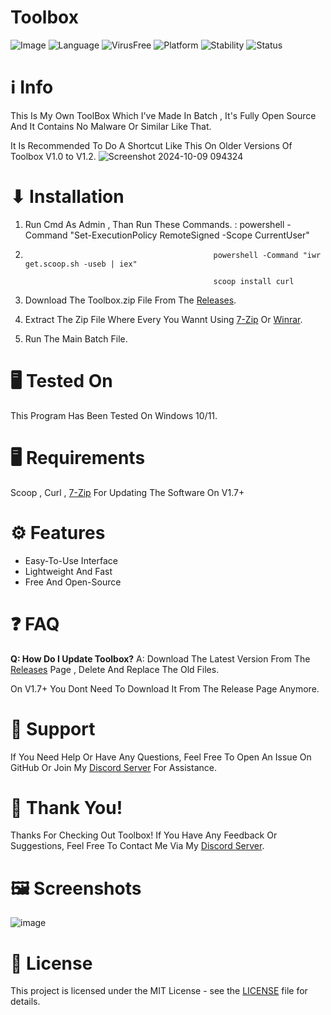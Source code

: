 # Toolbox

![Image](https://github.com/user-attachments/assets/b7dbd5bb-8edf-44c7-9bd1-131ae3142348)
![Language](https://img.shields.io/badge/Language-Batch-FF0000)
![VirusFree](https://img.shields.io/badge/Virus-Free-FF0000)
![Platform](https://img.shields.io/badge/Platform-Windows%2010%2F11-FF0000)
![Stability](https://img.shields.io/badge/Stability-Stable-FF0000)
![Status](https://img.shields.io/badge/Status-Active-FF0000)


# ℹ️ Info

This Is My Own ToolBox Which I've Made In Batch , It's Fully Open Source And It Contains No Malware Or Similar Like That.

It Is Recommended To Do A Shortcut Like This On Older Versions Of Toolbox V1.0 to V1.2.
![Screenshot 2024-10-09 094324](https://github.com/user-attachments/assets/f774e1ec-eaba-4594-a449-40112a6de915)

# ⬇ Installation

1. Run Cmd As Admin , Than Run These Commands. : powershell -Command "Set-ExecutionPolicy RemoteSigned -Scope CurrentUser"
2. 
                                                 powershell -Command "iwr get.scoop.sh -useb | iex"
   
                                                 scoop install curl


4. Download The Toolbox.zip File From The [Releases](https://github.com/SimonGhost1012/ToolBox/releases).

5. Extract The Zip File Where Every You Wannt Using [7-Zip](https://7-zip.com/download.html) Or [Winrar](https://www.win-rar.com/download.html).

6. Run The Main Batch File.

# 🖥️ Tested On
This Program Has Been Tested On Windows 10/11.

# 🖥️ Requirements
Scoop , Curl , [7-Zip](https://7-zip.com/download.html) For Updating The Software On V1.7+

# ⚙️ Features
- Easy-To-Use Interface
- Lightweight And Fast
- Free And Open-Source

# ❓ FAQ
**Q: How Do I Update Toolbox?**
A: Download The Latest Version From The [Releases](https://github.com/SimonGhost1012/ToolBox/releases) Page , Delete And Replace The Old Files.

On V1.7+ You Dont Need To Download It From The Release Page Anymore.

# 💬 Support
If You Need Help Or Have Any Questions, Feel Free To Open An Issue On GitHub Or Join My [Discord Server](https://discord.gg/qnS9HbEBVj) For Assistance.

# 🙏 Thank You!
Thanks For Checking Out Toolbox! If You Have Any Feedback Or Suggestions, Feel Free To Contact Me Via My [Discord Server](https://discord.gg/qnS9HbEBVj).

# 🖼 Screenshots

![image](https://github.com/user-attachments/assets/bded4d0f-63a3-44ae-ad96-ea237411b33d)

# 📄 License

This project is licensed under the MIT License - see the [LICENSE](LICENSE) file for details.
